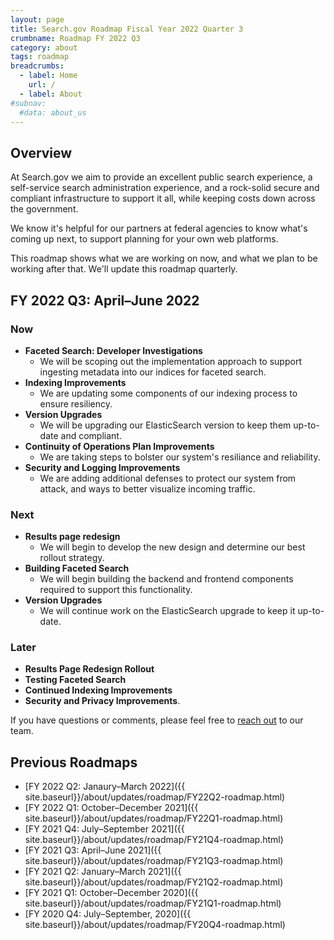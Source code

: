 ```yaml
---
layout: page
title: Search.gov Roadmap Fiscal Year 2022 Quarter 3
crumbname: Roadmap FY 2022 Q3
category: about
tags: roadmap
breadcrumbs:
  - label: Home
    url: /
  - label: About
#subnav:
  #data: about_us
---
```


## Overview

At Search.gov we aim to provide an excellent public search experience, a self-service search administration experience, and a rock-solid secure and compliant infrastructure to support it all, while keeping costs down across the government.

We know it's helpful for our partners at federal agencies to know what's coming up next, to support planning for your own web platforms. 

This roadmap shows what we are working on now, and what we plan to be working after that. We'll update this roadmap quarterly.


## FY 2022 Q3: April&ndash;June 2022

### Now

* **Faceted Search: Developer Investigations**
  * We will be scoping out the implementation approach to support ingesting metadata into our indices for faceted search.
* **Indexing Improvements**
  * We are updating some components of our indexing process to ensure resiliency.
* **Version Upgrades**
  * We will be upgrading our ElasticSearch version to keep them up-to-date and compliant. 
* **Continuity of Operations Plan Improvements** 
  * We are taking steps to bolster our system's resiliance and reliability.
* **Security and Logging Improvements**
  * We are adding additional defenses to protect our system from attack, and ways to better visualize incoming traffic. 

### Next

* **Results page redesign**
  * We will begin to develop the new design and determine our best rollout strategy.
* **Building Faceted Search**
  * We will begin building the backend and frontend components required to support this functionality.
* **Version Upgrades**
  * We will continue work on the ElasticSearch upgrade to keep it up-to-date.

### Later

* **Results Page Redesign Rollout**
* **Testing Faceted Search**
* **Continued Indexing Improvements**
* **Security and Privacy Improvements**.

If you have questions or comments, please feel free to [reach out](mailto:search@gsa.gov) to our team.

## Previous Roadmaps

* [FY 2022 Q2: Janaury&ndash;March 2022]({{ site.baseurl}}/about/updates/roadmap/FY22Q2-roadmap.html)
* [FY 2022 Q1: October&ndash;December 2021]({{ site.baseurl}}/about/updates/roadmap/FY22Q1-roadmap.html)
* [FY 2021 Q4: July&ndash;September 2021]({{ site.baseurl}}/about/updates/roadmap/FY21Q4-roadmap.html)
* [FY 2021 Q3: April&ndash;June 2021]({{ site.baseurl}}/about/updates/roadmap/FY21Q3-roadmap.html)
* [FY 2021 Q2: January&ndash;March 2021]({{ site.baseurl}}/about/updates/roadmap/FY21Q2-roadmap.html)
* [FY 2021 Q1: October&ndash;December 2020]({{ site.baseurl}}/about/updates/roadmap/FY21Q1-roadmap.html)
* [FY 2020 Q4: July&ndash;September, 2020]({{ site.baseurl}}/about/updates/roadmap/FY20Q4-roadmap.html)